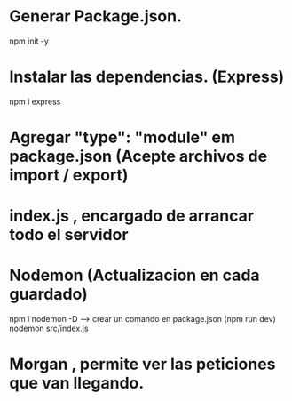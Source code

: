 # Generar Package.json.
npm init -y

# Instalar las dependencias. (Express)
npm i express

# Agregar "type": "module" em package.json (Acepte archivos de import / export)

# index.js , encargado de arrancar todo el servidor

# Nodemon (Actualizacion en cada guardado)
npm i nodemon -D
--> crear un comando en package.json (npm run dev) nodemon src/index.js

# Morgan , permite ver las peticiones que van llegando.